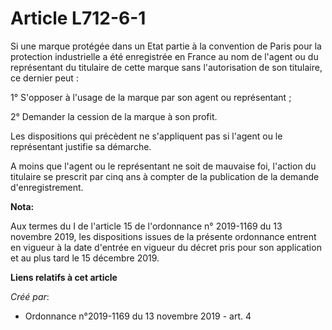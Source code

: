 # Article L712-6-1 

Si une marque protégée dans un Etat partie à la convention de Paris pour la protection industrielle a été enregistrée en
France au nom de l'agent ou du représentant du titulaire de cette marque sans l'autorisation de son titulaire, ce dernier
peut :

1° S'opposer à l'usage de la marque par son agent ou représentant ;

2° Demander la cession de la marque à son profit.

Les dispositions qui précèdent ne s'appliquent pas si l'agent ou le représentant justifie sa démarche.

A moins que l'agent ou le représentant ne soit de mauvaise foi, l'action du titulaire se prescrit par cinq ans à compter de
la publication de la demande d'enregistrement.

**Nota:**

Aux termes du I de l'article 15 de l'ordonnance n° 2019-1169 du 13 novembre 2019, les dispositions issues de la présente
ordonnance entrent en vigueur à la date d'entrée en vigueur du décret pris pour son application et au plus tard le 15
décembre 2019.

**Liens relatifs à cet article**

_Créé par_:

  - Ordonnance n°2019-1169 du 13 novembre 2019 - art. 4
